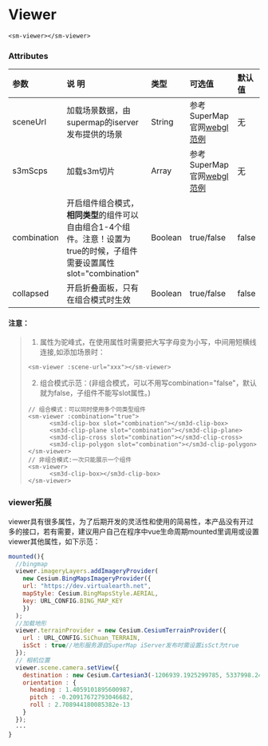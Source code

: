 

# Viewer

<sm-iframe src="http://support.supermap.com.cn:8090/webgl/examples/component/vue_viewer.html"></sm-iframe>

```vue
<sm-viewer></sm-viewer>
```

### Attributes

| 参数 | 说 明   | 类型  | 可选值  | 默认值|
|:-----| :------| :---- | :------ | :---- |
|    sceneUrl  | 加载场景数据，由supermap的iserver发布提供的场景    |   String   |   参考SuperMap官网[webgl范例](http://support.supermap.com.cn:8090/webgl/examples/examples.html#analysis)      |   无     |
|     s3mScps |  加载s3m切片    |    Array  |    参考SuperMap官网[webgl范例](http://support.supermap.com.cn:8090/webgl/examples/examples.html#layer-S3M)    |    无    |
|   combination   | 开启组件组合模式，**相同类型**的组件可以自由组合1-4个组件。注意！设置为true的时候，子组件需要设置属性slot="combination"  |  Boolean    |   true/false     |   false     |
|     collapsed | 开启折叠面板，只有在组合模式时生效     |   Boolean   |     true/false    |    false    |

#### 注意：
> 1. 属性为驼峰式，在使用属性时需要把大写字母变为小写，中间用短横线连接,如添加场景时：
> ```vue
> <sm-viewer :scene-url="xxx"></sm-viewer>
>```
> 2. 组合模式示范：(非组合模式，可以不用写combination="false"，默认就为false，子组件不能写slot属性。)
> ```vue
> // 组合模式：可以同时使用多个同类型组件
> <sm-viewer :combination="true">
>       <sm3d-clip-box slot="combination"></sm3d-clip-box>
>       <sm3d-clip-plane slot="combination"></sm3d-clip-plane>
>       <sm3d-clip-cross slot="combination"></sm3d-clip-cross>
>       <sm3d-clip-polygon slot="combination"></sm3d-clip-polygon>
> </sm-viewer>
> // 非组合模式:一次只能展示一个组件
> <sm-viewer>
>       <sm3d-clip-box></sm3d-clip-box>
> </sm-viewer>
> ```

### viewer拓展
viewer具有很多属性，为了后期开发的灵活性和使用的简易性，本产品没有开过多的接口，若有需要，建议用户自己在程序中vue生命周期mounted里调用或设置viewer其他属性，如下示范：

```js
mounted(){
  //bingmap
  viewer.imageryLayers.addImageryProvider(
    new Cesium.BingMapsImageryProvider({
    url: "https://dev.virtualearth.net",
    mapStyle: Cesium.BingMapsStyle.AERIAL,
    key: URL_CONFIG.BING_MAP_KEY
    })
  );
  //加载地形
  viewer.terrainProvider = new Cesium.CesiumTerrainProvider({
    url : URL_CONFIG.SiChuan_TERRAIN,
    isSct : true//地形服务源自SuperMap iServer发布时需设置isSct为true
  });
  // 相机位置
  viewer.scene.camera.setView({
    destination : new Cesium.Cartesian3(-1206939.1925299785, 5337998.241228442, 3286279.2424502545),
    orientation : {
      heading : 1.4059101895600987,
      pitch : -0.20917672793046682,
      roll : 2.708944180085382e-13
    }
  });
  ···
}
```